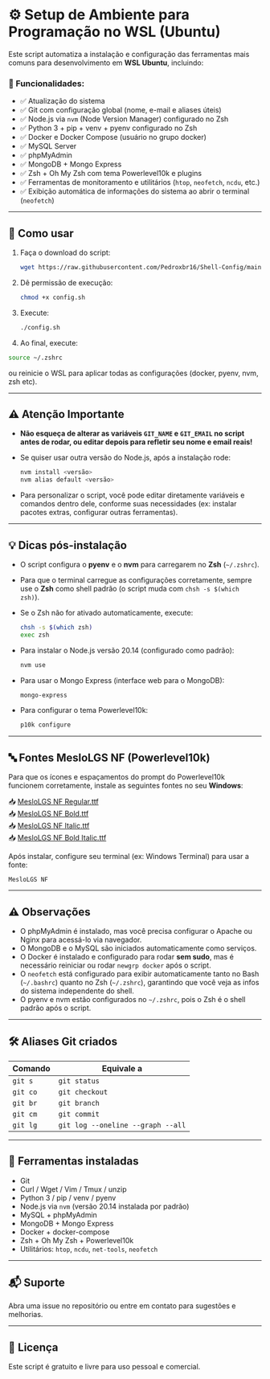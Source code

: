 # ⚙️ Setup de Ambiente para Programação no WSL (Ubuntu)

Este script automatiza a instalação e configuração das ferramentas mais comuns para desenvolvimento em **WSL Ubuntu**, incluindo:

### 🚀 Funcionalidades:

- ✅ Atualização do sistema
- ✅ Git com configuração global (nome, e-mail e aliases úteis)
- ✅ Node.js via `nvm` (Node Version Manager) configurado no Zsh
- ✅ Python 3 + pip + venv + pyenv configurado no Zsh
- ✅ Docker e Docker Compose (usuário no grupo docker)
- ✅ MySQL Server
- ✅ phpMyAdmin
- ✅ MongoDB + Mongo Express
- ✅ Zsh + Oh My Zsh com tema Powerlevel10k e plugins
- ✅ Ferramentas de monitoramento e utilitários (`htop`, `neofetch`, `ncdu`, etc.)
- ✅ Exibição automática de informações do sistema ao abrir o terminal (`neofetch`)

---

## 🧪 Como usar

1. Faça o download do script:

   ```bash
   wget https://raw.githubusercontent.com/Pedroxbr16/Shell-Config/main/config.sh
   ```

2. Dê permissão de execução:

   ```bash
   chmod +x config.sh
   ```

3. Execute:

   ```bash
   ./config.sh
   ```


44. Ao final, execute:

   ```bash
   source ~/.zshrc
   ```

   ou reinicie o WSL para aplicar todas as configurações (docker, pyenv, nvm, zsh etc).

---

## ⚠️ Atenção Importante

- **Não esqueça de alterar as variáveis `GIT_NAME` e `GIT_EMAIL` no script antes de rodar, ou editar depois para refletir seu nome e email reais!**  
- Se quiser usar outra versão do Node.js, após a instalação rode:

  ```bash
  nvm install <versão>
  nvm alias default <versão>
  ```

- Para personalizar o script, você pode editar diretamente variáveis e comandos dentro dele, conforme suas necessidades (ex: instalar pacotes extras, configurar outras ferramentas).

---

## 💡 Dicas pós-instalação

- O script configura o **pyenv** e o **nvm** para carregarem no **Zsh** (`~/.zshrc`).
- Para que o terminal carregue as configurações corretamente, sempre use o **Zsh** como shell padrão (o script muda com `chsh -s $(which zsh)`).
- Se o Zsh não for ativado automaticamente, execute:

  ```bash
  chsh -s $(which zsh)
  exec zsh
  ```

- Para instalar o Node.js versão 20.14 (configurado como padrão):

  ```bash
  nvm use
  ```

- Para usar o Mongo Express (interface web para o MongoDB):

  ```bash
  mongo-express
  ```

- Para configurar o tema Powerlevel10k:

  ```bash
  p10k configure
  ```

---

## 🔤 Fontes MesloLGS NF (Powerlevel10k)

Para que os ícones e espaçamentos do prompt do Powerlevel10k funcionem corretamente, instale as seguintes fontes no seu **Windows**:

📥 [MesloLGS NF Regular.ttf](https://github.com/romkatv/powerlevel10k-media/raw/master/MesloLGS%20NF%20Regular.ttf)  
📥 [MesloLGS NF Bold.ttf](https://github.com/romkatv/powerlevel10k-media/raw/master/MesloLGS%20NF%20Bold.ttf)  
📥 [MesloLGS NF Italic.ttf](https://github.com/romkatv/powerlevel10k-media/raw/master/MesloLGS%20NF%20Italic.ttf)  
📥 [MesloLGS NF Bold Italic.ttf](https://github.com/romkatv/powerlevel10k-media/raw/master/MesloLGS%20NF%20Bold%20Italic.ttf)

Após instalar, configure seu terminal (ex: Windows Terminal) para usar a fonte:

```
MesloLGS NF
```

---

## ⚠️ Observações

- O phpMyAdmin é instalado, mas você precisa configurar o Apache ou Nginx para acessá-lo via navegador.
- O MongoDB e o MySQL são iniciados automaticamente como serviços.
- O Docker é instalado e configurado para rodar **sem sudo**, mas é necessário reiniciar ou rodar `newgrp docker` após o script.
- O `neofetch` está configurado para exibir automaticamente tanto no Bash (`~/.bashrc`) quanto no Zsh (`~/.zshrc`), garantindo que você veja as infos do sistema independente do shell.
- O pyenv e nvm estão configurados no `~/.zshrc`, pois o Zsh é o shell padrão após o script.

---

## 🛠 Aliases Git criados

| Comando     | Equivale a              |
|-------------|-------------------------|
| `git s`     | `git status`            |
| `git co`    | `git checkout`          |
| `git br`    | `git branch`            |
| `git cm`    | `git commit`            |
| `git lg`    | `git log --oneline --graph --all` |

---

## 🧩 Ferramentas instaladas

- Git  
- Curl / Wget / Vim / Tmux / unzip  
- Python 3 / pip / venv / pyenv  
- Node.js via `nvm` (versão 20.14 instalada por padrão)  
- MySQL + phpMyAdmin  
- MongoDB + Mongo Express  
- Docker + docker-compose  
- Zsh + Oh My Zsh + Powerlevel10k  
- Utilitários: `htop`, `ncdu`, `net-tools`, `neofetch`

---

## 📬 Suporte

Abra uma issue no repositório ou entre em contato para sugestões e melhorias.

---

## 📄 Licença

Este script é gratuito e livre para uso pessoal e comercial.
